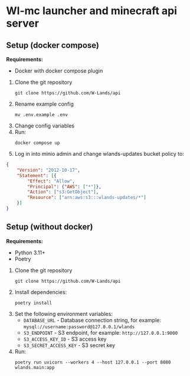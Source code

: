 # Wl-mc launcher and minecraft api server

## Setup (docker compose)
**Requirements:**
  - Docker with docker compose plugin

1. Clone the git repository
    ```shell
    git clone https://github.com/W-Lands/api
    ```
2. Rename example config
    ```shell
    mv .env.example .env
    ```
3. Change config variables
4. Run:
    ```shell
    docker compose up
    ```
5. Log in into minio admin and change wlands-updates bucket policy to:
```json
{
    "Version": "2012-10-17",
    "Statement": [{
        "Effect": "Allow",
        "Principal": {"AWS": ["*"]},
        "Action": ["s3:GetObject"],
        "Resource": ["arn:aws:s3:::wlands-updates/*"]
    }]
}
```

## Setup (without docker)
**Requirements:**
  - Python 3.11+
  - Poetry

1. Clone the git repository
    ```shell
    git clone https://github.com/W-Lands/api
    ```
2. Install dependencies:
    ```shell
    poetry install
    ```
3. Set the following environment variables:
    - `DATABASE_URL` - Database connection string, for example: `mysql://username:password@127.0.0.1/wlands`
    - `S3_ENDPOINT` - S3 endpoint, for example: `http://127.0.0.1:9000`
    - `S3_ACCESS_KEY_ID` - S3 access key
    - `S3_SECRET_ACCESS_KEY` - S3 secret key
4. Run:
    ```shell
    poetry run uvicorn --workers 4 --host 127.0.0.1 --port 8080 wlands.main:app
    ```